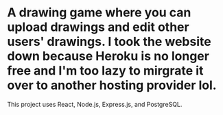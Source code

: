 <h1>A drawing game where you can upload drawings and edit other users' drawings. I took the website down because Heroku is no longer free and I'm too lazy to mirgrate it over to another hosting provider lol.</h1>
<p>
This project uses React, Node.js, Express.js, and PostgreSQL.
</p>
<br />
